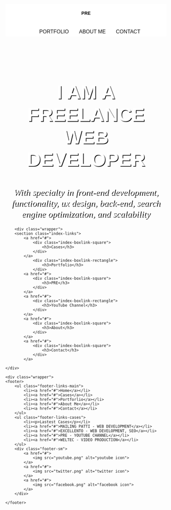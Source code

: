 
<html>
<head>
	<title>Responsive website</title>
	<link rel="stylesheet" type="text/css" href="styles.css">
	<meta name="viewport" content="width=device-width, initial-scale=1.0">
	<link href="https://fonts.googleapis.com/css2?family=Catamaran:wght@300&display=swap" rel="stylesheet">
	<link href="https://fonts.googleapis.com/css2?family=Cormorant+Garamond&display=swap" rel="stylesheet">
	
<style>
* {
	text-decoration: none;
}

header{
	background-color: #fff;
	width: 100%;
	height: 100px;
}

header .header-brand{
	font-family: 'Catamaran', sans-serif;
	font-size: 14px;
	font-weight: 900;
	color: #111;
	text-transform: uppercase;
	display: block;
	margin: 0 auto;
	text-align: center;
	padding: 20px 0;
}


header nav ul{
	display: block;
	margin: 0 auto;
	width:fit-content;
}

header nav ul li {
	display: inline-block;
	float: left;
	list-style: none;
	padding: 0 16px;
}
	


header nav ul li a {
	font-family: 'Catamaran', sans-serif;
	font-size: 16px;
	color: #111;
	text-transform: uppercase;
	line-height: 60px;
}


header .header-cases{
	display: none;
}

@media only screen and (min-width: 1000px) {
	header .header-brand{
	margin: 31px 0;
	text-align: left;
	line-height: 38px;
	padding: 0 20px 0 40px;
	border-right: 3px solid #111;
	float: left;
  }

  header nav ul {
	margin: 20px 0 0 20px;
	float: left;
}


header nav ul li a {
	line-height: 60px;

	}

header .header-cases {
	display: block;
	font-family: 'Catamaran', sans-serif;
	font-size: 16px;
	color: #111;
	text-transform: uppercase;
	line-height: 38px;
	border: 1px solid #111;
	float: right;
	margin-right: 40px;
	margin-top: 30px;
	padding: 0 20px;
	
	}
}

/*INDEX PAGE*/

.index-banner{
	width: 100%;
	height: calc(100vh- 100px);
	background-image: url("webpic2.jpg"); 
	background-repeat: no-repeat;
	background-position: center;
	background-size: cover;
	display: table;

}

.vertical-center{
	display: table-cell;
	vertical-align: middle;

}

.index-banner h2{
	font-family: 'Catamaran', sans-serif;
	font-size: 60px;
	font-weight: 900;
	line-height: 70px;
	color: #fff;
	text-align: center;
	text-shadow: 2px 2px #111;
}

.index-banner h1{
	font-family:'Cormorant Garamond', serif;
	font-size: 28px;
	font-style: italic;
	font-weight: 100;
	line-height: 34px;
	color: #fff;
	text-align: center;
	text-shadow: 2px 2px #111;

}

.index-links div {
	margin: 16px 16px 0;
	width: calc(100% - 32px);
	height: 100px;
	background-color: #f2f2f2;
}

.index-links div h3 {
	font-family:'Catamaran', sans-serif;
	font-size: 28px;
	font-weight: 600;
	line-height: 100px;
	color: #111;
	text-align: center;
	text-transform: uppercase;
}

@media only screen and (min-width: 1000px) {
	.wrapper {
		width: 1000px;
		margin: 0 auto;
	}

	.index-banner {
		height: 450px;
	}

	.index-banner h1 {
		display: block;
		width: 560px;
		margin: 0 auto;
}

	.index-links {
		overflow: hidden;
	}

	.index-links div {
		margin: 20px 10px 0;
		height: 230px;
		background-color: #f2f2f2;
		float: left;
}
	.index-boxlink-square {
		width: calc(25% - 20px) !important;
	}
	.index-boxlink-rectangle {
		width: calc(50% - 20px) !important;
	}

	.index-links div h3 {
		line-height: 170px;
}

}

/*FOOTER*/

footer {
	widows: calc(100% - 80px);
	padding: 40px 40px;
	margin: 20px;
	background-color: #111;
	overflow: hidden;
}

footer ul {
	width: fit-content;
	float: left;
	padding-left: 20px;
}

footer ul li {
	display: block;
	list-style: none;
}

footer ul li a {
	font-family: 'Catamaran', sans-serif;
	font-size: 24px;
	color: #fff;
	line-height: 30px;
}

.footer-links-cases {
	display: none;
}

.footer-sm {
	width: 50px;
	float: right;
}

.footer-sm img {
	width: 100%;
	margin-bottom: 10px;

}


@media only screen and (min-width: 1000px) {
	.footer-links-cases {
	display: block;
}

footer ul {

	padding-right: 30px;
}


footer ul li p {
	font-family: 'Catamaran';
	font-size: 24px;
	color: #fff;
	line-height: 40px;
	text-transform: uppercase;

}

</style>
<body>
	<header>
		<a href="responsive.html" class="header-brand">PRE</a>
		<nav>
			<ul>
				<li><a href="portfolio.html">Portfolio</a></li>
				<li><a href="about.html">About Me</a></li>
				<li><a href="contact.html">Contact</a></li>
			</ul>
			<a href="cases.html" class="header-cases">Cases</a>
		</nav>
	</header>
	<main>
		<section class="index-banner">
			<div class="vertical-center">
				<h2>I AM A FREELANCE WEB<br>DEVELOPER</h2>
				<h1>With specialty in front-end development, functionality, ux design, back-end, search engine optimization, and scalability</h1>


		
		<div class="wrapper">
		<section class="index-links">
			<a href="#">
				<div class="index-boxlink-square">
					<h3>Cases</h3>
				</div>	
			</a>
				<div class="index-boxlink-rectangle">
					<h3>Portfolio</h3>
				</div>	
			<a href="#">
				<div class="index-boxlink-square">
					<h3>PRE</h3>
				</div>
			</a>
			<a href="#">
				<div class="index-boxlink-rectangle">
					<h3>YouTube Channel</h3>
				</div>	
			</a>
			<a href="#">
				<div class="index-boxlink-square">
					<h3>About</h3>
				</div>	
			</a>
			<a href="#">
				<div class="index-boxlink-square">
					<h3>Contact</h3>
				</div>	
			</a>
		
	</div>
	
	<div class="wrapper">
	<footer>
		<ul class="footer-links-main">
			<li><a href="#">Home</a></li>
			<li><a href="#">Cases</a></li>
			<li><a href="#">Portforlio</a></li>
			<li><a href="#">About Me</a></li>
			<li><a href="#">Contact</a></li>
		</ul>
		<ul class="footer-links-cases">
			<li><p>Lastest Cases</p></li>
			<li><a href="#">MAILING PATTI - WEB DEVELOPMENT</a></li>
			<li><a href="#">EXCELLENTO - WEB DEVELOPMENT, SEO</a></li>
			<li><a href="#">PRE - YOUTUBE CHANNEL</a></li>
			<li><a href="#">WELTEC - VIDEO PRODUCTION</a></li>
		</ul>
		<div class="footer-sm">
			<a href="#">
				<img src="youtube.png" alt="youtube icon">
			</a>
			<a href="#">
				<img src="twitter.png" alt="twitter icon">
			</a>
			<a href="#">
				<img src="facebook.png" alt="facebook icon">
			</a>
		</div>

	</footer>
</div>
</body>
</html>
